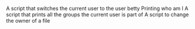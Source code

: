 A script that switches the current user to the user betty
Printing who am I
A script that prints all the groups the current user is part of
A script to change the owner of a file
